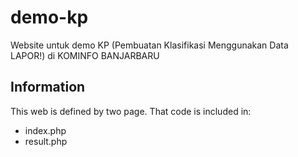 # demo-kp
Website untuk demo KP (Pembuatan Klasifikasi Menggunakan Data LAPOR!) di KOMINFO BANJARBARU

## Information
This web is defined by two page. That code is included in:
- index.php
- result.php
